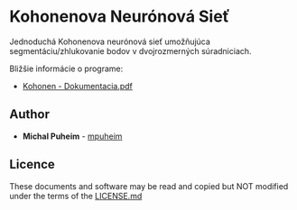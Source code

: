 # Kohonenova Neurónová Sieť

Jednoduchá Kohonenova neurónová sieť umožňujúca segmentáciu/zhlukovanie bodov v dvojrozmerných súradniciach.

Bližšie informácie o programe:

- [Kohonen - Dokumentacia.pdf](Kohonen%20-%20Dokumentacia.pdf)

## Author

* **Michal Puheim** - [mpuheim](https://github.com/mpuheim)

## Licence

These documents and software may be read and copied but NOT modified under the terms of the [LICENSE.md](LICENSE.md)
